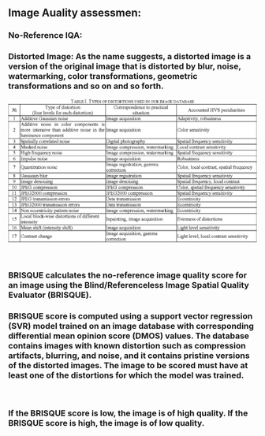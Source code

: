 ## Image Auality assessmen: 
### No-Reference IQA:
### Distorted Image: As the name suggests, a distorted image is a version of the original image that is distorted by blur, noise, watermarking, color transformations, geometric transformations and so on and so forth.


![1](1.png)

<br />

### BRISQUE calculates the no-reference image quality score for an image using the Blind/Referenceless Image Spatial Quality Evaluator (BRISQUE).

### BRISQUE score is computed using a support vector regression (SVR) model trained on an image database with corresponding differential mean opinion score (DMOS) values. The database contains images with known distortion such as compression artifacts, blurring, and noise, and it contains pristine versions of the distorted images. The image to be scored must have at least one of the distortions for which the model was trained.


<br />

### If the BRISQUE score is low, the image is of high quality. If the BRISQUE score is high, the image is of low quality.